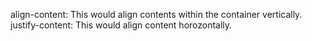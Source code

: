 align-content: This would align contents within the container vertically. 
justify-content: This would align content horozontally.